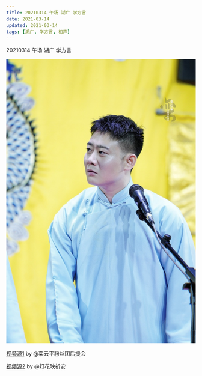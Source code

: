 ```yaml
---
title: 20210314 午场 湖广 学方言 
date: 2021-03-14
updated: 2021-03-14
tags: [湖广, 学方言, 相声] 
---
```

20210314 午场 湖广 学方言 

![](https://raw.githubusercontent.com/rhenginium/image/main/007aVJ83ly1gojjup1ua8j31og2iob2b.jpg)

[视频源1](https://m.weibo.cn/6574451359/4614692879994139 ) by @栾云平粉丝团后援会

[视频源2](https://m.weibo.cn/status/4614694662570020?)  by @灯花映祈安